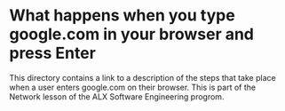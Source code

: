 # What happens when you type google.com in your browser and press Enter

This directory contains a link to a description of the steps that take place
when a user enters google.com on their browser. This is part of the Network
lesson of the ALX Software Engineering progrom.

